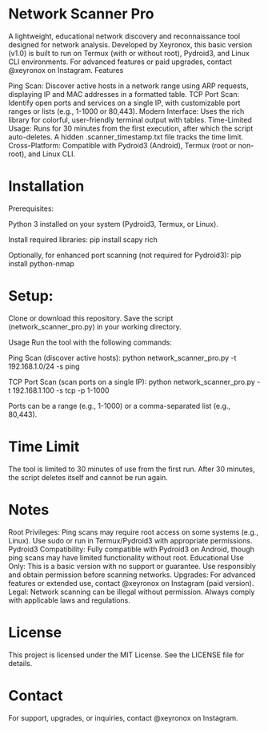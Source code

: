# Network Scanner Pro
A lightweight, educational network discovery and reconnaissance tool designed for network analysis. Developed by Xeyronox, this basic version (v1.0) is built to run on Termux (with or without root), Pydroid3, and Linux CLI environments. For advanced features or paid upgrades, contact @xeyronox on Instagram.
Features

Ping Scan: Discover active hosts in a network range using ARP requests, displaying IP and MAC addresses in a formatted table.
TCP Port Scan: Identify open ports and services on a single IP, with customizable port ranges or lists (e.g., 1-1000 or 80,443).
Modern Interface: Uses the rich library for colorful, user-friendly terminal output with tables.
Time-Limited Usage: Runs for 30 minutes from the first execution, after which the script auto-deletes. A hidden .scanner_timestamp.txt file tracks the time limit.
Cross-Platform: Compatible with Pydroid3 (Android), Termux (root or non-root), and Linux CLI.

# Installation

Prerequisites:

Python 3 installed on your system (Pydroid3, Termux, or Linux).

Install required libraries:
pip install scapy rich

Optionally, for enhanced port scanning (not required for Pydroid3):
pip install python-nmap




# Setup:

Clone or download this repository.
Save the script (network_scanner_pro.py) in your working directory.



Usage
Run the tool with the following commands:

Ping Scan (discover active hosts):
python network_scanner_pro.py -t 192.168.1.0/24 -s ping


TCP Port Scan (scan ports on a single IP):
python network_scanner_pro.py -t 192.168.1.100 -s tcp -p 1-1000


Ports can be a range (e.g., 1-1000) or a comma-separated list (e.g., 80,443).



# Time Limit

The tool is limited to 30 minutes of use from the first run.
After 30 minutes, the script deletes itself and cannot be run again.

# Notes

Root Privileges: Ping scans may require root access on some systems (e.g., Linux). Use sudo or run in Termux/Pydroid3 with appropriate permissions.
Pydroid3 Compatibility: Fully compatible with Pydroid3 on Android, though ping scans may have limited functionality without root.
Educational Use Only: This is a basic version with no support or guarantee. Use responsibly and obtain permission before scanning networks.
Upgrades: For advanced features or extended use, contact @xeyronox on Instagram (paid version).
Legal: Network scanning can be illegal without permission. Always comply with applicable laws and regulations.

# License
This project is licensed under the MIT License. See the LICENSE file for details.

# Contact
For support, upgrades, or inquiries, contact @xeyronox on Instagram.
